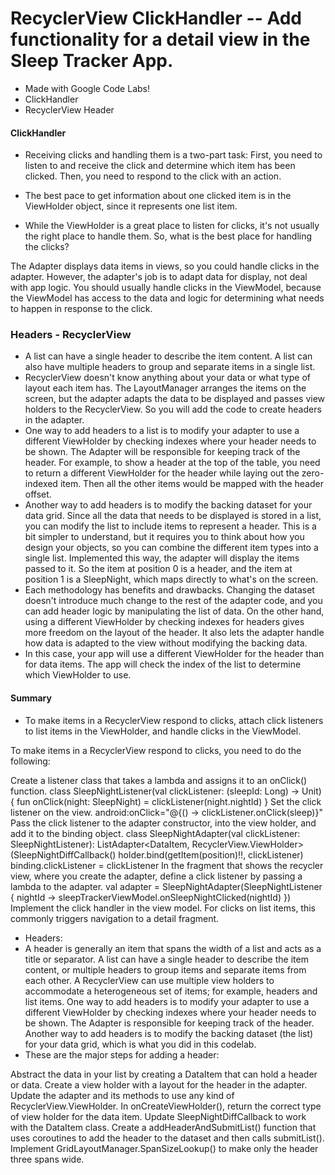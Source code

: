 # RecyclerView ClickHandler -- Add functionality for a detail view in the Sleep Tracker App.
- Made with Google Code Labs!
- ClickHandler
- RecyclerView Header

#### ClickHandler
- Receiving clicks and handling them is a two-part task: First, you need to listen to and receive the click and determine which item has been clicked. Then, you need to respond to the click with an action.

- The best pace to get information about one clicked item is in the ViewHolder object, since it represents one list item. 

- While the ViewHolder is a great place to listen for clicks, it's not usually the right place to handle them. So, what is the best place for handling the clicks?

The Adapter displays data items in views, so you could handle clicks in the adapter. However, the adapter's job is to adapt data for display, not deal with app logic.
You should usually handle clicks in the ViewModel, because the ViewModel has access to the data and logic for determining what needs to happen in response to the click.

### Headers - RecyclerView
- A list can have a single header to describe the item content. A list can also have multiple headers to group and separate items in a single list.
- RecyclerView doesn't know anything about your data or what type of layout each item has. The LayoutManager arranges the items on the screen, but the adapter adapts the data to be displayed and passes view holders to the RecyclerView. So you will add the code to create headers in the adapter.
- One way to add headers to a list is to modify your adapter to use a different ViewHolder by checking indexes where your header needs to be shown. The Adapter will be responsible for keeping track of the header. For example, to show a header at the top of the table, you need to return a different ViewHolder for the header while laying out the zero-indexed item. Then all the other items would be mapped with the header offset.
- Another way to add headers is to modify the backing dataset for your data grid. Since all the data that needs to be displayed is stored in a list, you can modify the list to include items to represent a header. This is a bit simpler to understand, but it requires you to think about how you design your objects, so you can combine the different item types into a single list. Implemented this way, the adapter will display the items passed to it. So the item at position 0 is a header, and the item at position 1 is a SleepNight, which maps directly to what's on the screen.
- Each methodology has benefits and drawbacks. Changing the dataset doesn't introduce much change to the rest of the adapter code, and you can add header logic by manipulating the list of data. On the other hand, using a different ViewHolder by checking indexes for headers gives more freedom on the layout of the header. It also lets the adapter handle how data is adapted to the view without modifying the backing data.
- In this case, your app will use a different ViewHolder for the header than for data items. The app will check the index of the list to determine which ViewHolder to use.

#### Summary
- To make items in a RecyclerView respond to clicks, attach click listeners to list items in the ViewHolder, and handle clicks in the ViewModel.

To make items in a RecyclerView respond to clicks, you need to do the following:

Create a listener class that takes a lambda and assigns it to an onClick() function.
class SleepNightListener(val clickListener: (sleepId: Long) -> Unit) {
   fun onClick(night: SleepNight) = clickListener(night.nightId)
}
Set the click listener on the view.
android:onClick="@{() -> clickListener.onClick(sleep)}"
Pass the click listener to the adapter constructor, into the view holder, and add it to the binding object.
class SleepNightAdapter(val clickListener: SleepNightListener):
       ListAdapter<DataItem, RecyclerView.ViewHolder>(SleepNightDiffCallback()
holder.bind(getItem(position)!!, clickListener)
binding.clickListener = clickListener
In the fragment that shows the recycler view, where you create the adapter, define a click listener by passing a lambda to the adapter.
val adapter = SleepNightAdapter(SleepNightListener { nightId ->
      sleepTrackerViewModel.onSleepNightClicked(nightId)
})
Implement the click handler in the view model. For clicks on list items, this commonly triggers navigation to a detail fragment.

- Headers:
- A header is generally an item that spans the width of a list and acts as a title or separator. A list can have a single header to describe the item content, or multiple headers to group items and separate items from each other.
A RecyclerView can use multiple view holders to accommodate a heterogeneous set of items; for example, headers and list items.
One way to add headers is to modify your adapter to use a different ViewHolder by checking indexes where your header needs to be shown. The Adapter is responsible for keeping track of the header.
Another way to add headers is to modify the backing dataset (the list) for your data grid, which is what you did in this codelab.
- These are the major steps for adding a header:

Abstract the data in your list by creating a DataItem that can hold a header or data.
Create a view holder with a layout for the header in the adapter.
Update the adapter and its methods to use any kind of RecyclerView.ViewHolder.
In onCreateViewHolder(), return the correct type of view holder for the data item.
Update SleepNightDiffCallback to work with the DataItem class.
Create a addHeaderAndSubmitList() function that uses coroutines to add the header to the dataset and then calls submitList().
Implement GridLayoutManager.SpanSizeLookup() to make only the header three spans wide.


